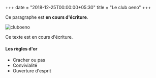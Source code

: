 +++
date = "2018-12-25T00:00:00+05:30"
title = "Le club oeno"
+++

Ce paragraphe est **en cours d'écriture**.

![cluboeno][1]

Ce texte est en cours d'écriture.

#### Les règles d'or

* Cracher ou pas
* Convivialité
* Ouverture d'esprit

[1]: /img/about/verre_10.jpeg

